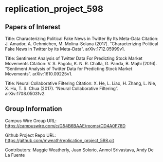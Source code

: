 # replication_project_598

## Papers of Interest

Title: 
Characterizing Political Fake News in Twitter By Its Meta-Data
Citation:
J. Amador, A. Oehmichen, M. Molina-Solana (2017). “Characterizing Political Fake News in Twitter by its Meta-Data”. arXiv:1712.05999v1.

Title:
Sentiment Analysis of Twitter Data For Predicting Stock Market Movements 
Citation:
V. S. Pagolu, K. N. R. Challa, G. Panda, B. Majhi (2016). “Sentiment Analysis of Twitter Data for Predicting Stock Market Movements”. arXiv:1610.09225v1.

Title:
Neural Collaborative Filtering
Citation:
X. He, L. Liao, H. Zhang, L. Nie, X. Hu, T. S. Chua (2017). “Neural Collaborative Filtering”. arXiv:1708.05031v2.  



## Group Information

Campus Wire Group URL: https://campuswire.com/c/G54B6BAAE/rooms/CD4A0F78D

Github Project Repo URL: https://github.com/mweath/replication_project_598.git

Contributors: Maggie Weatherly, Juan Solorio, Anmol Srivastava, Andy De La Fuente

